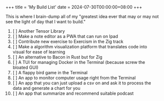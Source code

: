+++
title = 'My Build List'
date = 2024-07-30T00:00:00+08:00
+++

This is where I brain-dump all of my "greatest idea ever that may or may not see the light of day that I want to build."

1. [ ] Another Tensor Library
2. [ ] Make a note editor as a PWA that can run on Ipad
3. [ ] Contribute new exercise to Exercism in the Zig track
4. [ ] Make a algorithm visualization platform that translates code into visual for ease of learning
5. [ ] An alternative to Bacon in Rust but for Zig
6. [ ] A TUI for managing Docker in the Terminal (because screw the bloated GUI)
7. [ ] A flappy bird game in the Terminal
8. [ ] An app to monitor computer usage right from the Terminal
9. [ ] An app that you can just upload a csv on and ask it to process the data and generate a chart for you
10. [ ] An app that summarize and recommend suitable podcast

